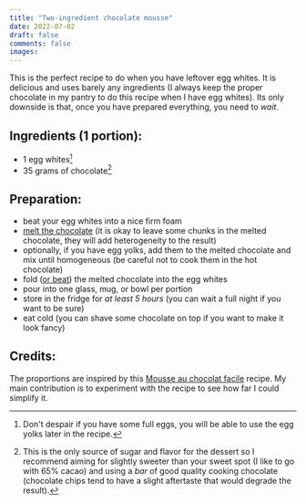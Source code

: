 ```yaml
---
title: "Two-ingredient chocolate mousse"
date: 2022-07-02
draft: false
comments: false
images:
---
```


This is the perfect recipe to do when you have leftover egg whites. It is delicious and uses barely any ingredients (I always keep the proper chocolate in my pantry to do this recipe when I have egg whites).
Its only downside is that, once you have prepared everything, you need to *wait*.

## Ingredients (1 portion):

* 1 egg whites[^1]
* 35 grams of chocolate[^2]

[^1]: Don't despair if you have some full eggs, you will be able to use the egg yolks later in the recipe.
[^2]: This is the only source of sugar and flavor for the dessert so I recommend aiming for slightly sweeter than your sweet spot (I like to go with 65% cacao) and using a *bar* of good quality cooking chocolate (chocolate chips tend to have a slight aftertaste that would degrade the result).

## Preparation:

* beat your egg whites into a nice firm foam
* [melt the chocolate](/cooking/technique/melting_chocolate) (it is okay to leave some chunks in the melted chocolate, they will add heterogeneity to the result)
* optionally, if you have egg yolks, add them to the melted chocolate and mix until homogeneous (be careful not to cook them in the hot chocolate)
* fold ([or beat](https://youtu.be/HsMzE2MwN8o)) the melted chocolate into the egg whites
* pour into one glass, mug, or bowl per portion
* store in the fridge for *at least 5 hours* (you can wait a full night if you want to be sure)
* eat cold (you can shave some chocolate on top if you want to make it look fancy)

## Credits:

The proportions are inspired by this [Mousse au chocolat facile](https://www.marmiton.org/recettes/recette_mousse-au-chocolat-facile_13585.aspx) recipe.
My main contribution is to experiment with the recipe to see how far I could simplify it.
